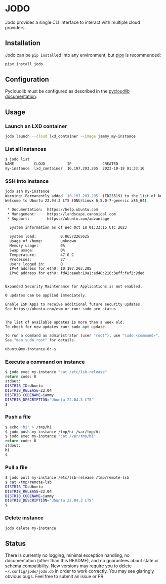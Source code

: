 # JODO

Jodo provides a single CLI interface to interact with multiple cloud providers.

## Installation

Jodo can be `pip install`ed into any environment, but [pipx](https://pypa.github.io/pipx/) is recommended:

```bash
pipx install jodo
```

## Configuration

Pycloudlib must be configured as described in the [pycloudlib documentation](https://pycloudlib.readthedocs.io/en/latest/configuration.html).

## Usage

### Launch an LXD container

```bash
jodo launch --cloud lxd_container --image jammy my-instance
```

### List all instances

```bash
$ jodo list
NAME         CLOUD          IP              CREATED
my-instance  lxd_container  10.197.203.205  2023-10-18 01:33:16
```

### SSH into instance

```bash
jodo ssh my-instance
Warning: Permanently added '10.197.203.205' (ED25519) to the list of known hosts.
Welcome to Ubuntu 22.04.3 LTS (GNU/Linux 6.5.0-7-generic x86_64)

 * Documentation:  https://help.ubuntu.com
 * Management:     https://landscape.canonical.com
 * Support:        https://ubuntu.com/advantage

  System information as of Wed Oct 18 01:33:15 UTC 2023

  System load:           0.86572265625
  Usage of /home:        unknown
  Memory usage:          0%
  Swap usage:            0%
  Temperature:           47.0 C
  Processes:             27
  Users logged in:       0
  IPv4 address for eth0: 10.197.203.205
  IPv6 address for eth0: fd42:eaab:10a1:ad48:216:3eff:fef2:9ded


Expanded Security Maintenance for Applications is not enabled.

0 updates can be applied immediately.

Enable ESM Apps to receive additional future security updates.
See https://ubuntu.com/esm or run: sudo pro status


The list of available updates is more than a week old.
To check for new updates run: sudo apt update

To run a command as administrator (user "root"), use "sudo <command>".
See "man sudo_root" for details.

ubuntu@my-instance-0:~$
```

### Execute a command on instance

```bash
$ jodo exec my-instance "cat /etc/lsb-release"
return code: 0
stdout:
DISTRIB_ID=Ubuntu
DISTRIB_RELEASE=22.04
DISTRIB_CODENAME=jammy
DISTRIB_DESCRIPTION="Ubuntu 22.04.3 LTS"
$
```

### Push a file

```bash
$ echo 'hi' > /tmp/hi
$ jodo push my-instance /tmp/hi /var/tmp/hi
$ jodo exec my-instance "cat /var/tmp/hi"
return code: 0
stdout:
hi
$
```

### Pull a file

```bash
$ jodo pull my-instance /etc/lsb-release /tmp/remote-lsb
$ cat /tmp/remote-lsb
DISTRIB_ID=Ubuntu
DISTRIB_RELEASE=22.04
DISTRIB_CODENAME=jammy
DISTRIB_DESCRIPTION="Ubuntu 22.04.3 LTS"
$
```

### Delete instance

```bash
jodo delete my-instance
```

## Status

There is currently no logging, minimal exception handling, no documentation (other than this README), and no guarantees about state or schema compatibility. New versions may require you to delete `~/.config/jodo/jodo.db` in order to work correctly. You may see glaringly obvious bugs. Feel free to submit an issue or PR.
